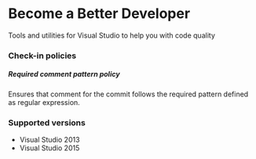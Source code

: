 # Become a Better Developer

Tools and utilities for Visual Studio to help you with code quality

### Check-in policies

##### Required comment pattern policy
Ensures that comment for the commit follows the required pattern defined as regular expression.

### Supported versions
* Visual Studio 2013
* Visual Studio 2015
